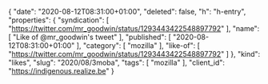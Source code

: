 {
  "date": "2020-08-12T08:31:00+01:00",
  "deleted": false,
  "h": "h-entry",
  "properties": {
    "syndication": [
      "https://twitter.com/mr_goodwin/status/1293443422548897792"
    ],
    "name": [
      "Like of @mr_goodwin's tweet"
    ],
    "published": [
      "2020-08-12T08:31:00+01:00"
    ],
    "category": [
      "mozilla"
    ],
    "like-of": [
      "https://twitter.com/mr_goodwin/status/1293443422548897792"
    ]
  },
  "kind": "likes",
  "slug": "2020/08/3moba",
  "tags": [
    "mozilla"
  ],
  "client_id": "https://indigenous.realize.be"
}
